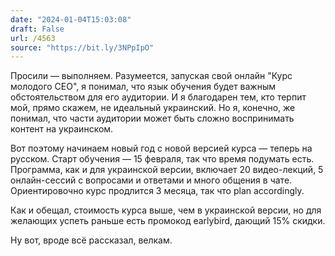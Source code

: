 ```yaml
---
date: "2024-01-04T15:03:08"
draft: False
url: /4563
source: "https://bit.ly/3NPpIpO"
---
```


Просили — выполняем.
Разумеется, запуская свой онлайн "Курс молодого CEO", я понимал, что язык обучения будет важным обстоятельством для его аудитории. И я благодарен тем, кто терпит мой, прямо скажем, не идеальный украинский. Но я, конечно, же понимал, что части аудитории может быть сложно воспринимать контент на украинском. 

Вот поэтому начинаем новый год с новой версией курса — теперь на русском. Старт обучения — 15 февраля, так что время подумать есть. Программа, как и для украинской версии, включает 20 видео-лекций, 5 онлайн-сессий с вопросами и ответами и много общения в чате. Ориентировочно курс продлится 3 месяца, так что plan accordingly. 

Как и обещал, стоимость курса выше, чем в украинской версии, но для желающих успеть раньше есть промокод earlybird, дающий 15% скидки.

Ну вот, вроде всё рассказал, велкам.
